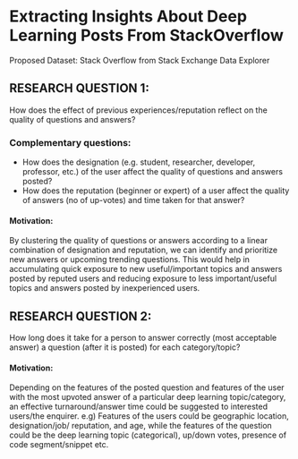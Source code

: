 # Extracting Insights About Deep Learning Posts From StackOverflow

Proposed Dataset: Stack Overflow from Stack Exchange Data Explorer

## RESEARCH QUESTION 1:
How does the effect of previous experiences/reputation reflect on the quality of questions and answers?  

### Complementary questions:  
* How does the designation (e.g. student, researcher, developer, professor, etc.) of the user affect the quality of questions and answers posted?  
* How does the reputation (beginner or expert) of a user affect the quality of answers (no of up-votes) and time taken for that answer?  

#### Motivation:  

By clustering the quality of questions or answers according to a linear combination of designation and reputation, we can identify and prioritize new answers or upcoming trending questions. This would help in accumulating quick exposure to new useful/important topics and answers posted by reputed users and reducing exposure to less important/useful topics and answers posted by inexperienced users.

## RESEARCH QUESTION 2:  
How long does it take for a person to answer correctly (most acceptable answer) a question (after it is posted) for each category/topic?  

#### Motivation:  
Depending on the features of the posted question and features of the user with the most upvoted answer of a particular deep learning topic/category, an effective turnaround/answer time could be suggested to interested users/the enquirer. e.g) Features of the users could be geographic location, designation/job/ reputation, and age, while the features of the question could be the deep learning topic (categorical), up/down votes, presence of code segment/snippet etc.
